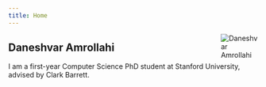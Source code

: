 ```yaml
---
title: Home
---
```


<img src="https://cs.stanford.edu/~daneshva/files/profile-pic.jpg" style="max-width:15%;min-width:40px;float:right;" alt="Daneshvar Amrollahi"/>

## Daneshvar Amrollahi

I am a first-year Computer Science PhD student at Stanford University, advised by Clark Barrett.
